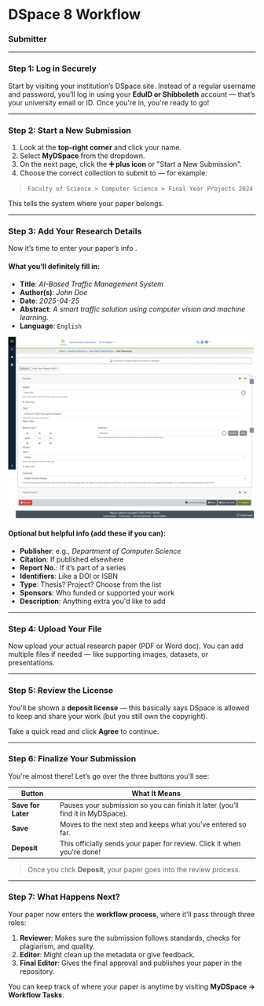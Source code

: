 #  **DSpace 8 Workflow**

### Submitter

---

###  Step 1: Log in Securely

Start by visiting your institution’s DSpace site. Instead of a regular username and password, you’ll log in using your **EduID or Shibboleth** account — that’s your university email or ID. Once you're in, you're ready to go!

---

###  Step 2: Start a New Submission

1. Look at the **top-right corner** and click your name.
2. Select **MyDSpace** from the dropdown.
3. On the next page, click the **➕ plus icon** or "Start a New Submission".
4. Choose the correct collection to submit to — for example:

>  `Faculty of Science > Computer Science > Final Year Projects 2024`

This tells the system where your paper belongs.

---

###  Step 3: Add Your Research Details

Now it’s time to enter your paper’s info .

#### What you’ll definitely fill in:

* **Title**: *AI-Based Traffic Management System*
* **Author(s)**: *John Doe*
* **Date**: *2025-04-25*
* **Abstract**: *A smart traffic solution using computer vision and machine learning.*
* **Language**: `English`

 <img src="https://raw.githubusercontent.com/LEARN-LK/DSpace/main/imgs/submit-dspace-add-research.png?raw=true" alt="image" style="max-width: 100%;width: 500px;">
  
#### Optional but helpful info (add these if you can):

* **Publisher**: e.g., *Department of Computer Science*
* **Citation**: If published elsewhere
* **Report No.**: If it’s part of a series
* **Identifiers**: Like a DOI or ISBN
* **Type**: Thesis? Project? Choose from the list
* **Sponsors**: Who funded or supported your work
* **Description**: Anything extra you'd like to add

---

###  Step 4: Upload Your File

Now upload your actual research paper (PDF or Word doc). You can add multiple files if needed — like supporting images, datasets, or presentations.

---

###  Step 5: Review the License

You'll be shown a **deposit license** — this basically says DSpace is allowed to keep and share your work (but you still own the copyright).

Take a quick read and click **Agree** to continue.

---

###  Step 6: Finalize Your Submission

You're almost there! Let’s go over the three buttons you'll see:

| **Button**         | **What It Means**                                                                           |
| ------------------ | ------------------------------------------------------------------------------------------- |
| **Save for Later** | Pauses your submission so you can finish it later (you’ll find it in MyDSpace).             |
| **Save**           | Moves to the next step and keeps what you’ve entered so far.                                |
| **Deposit**        |  This officially sends your paper for review. Click it when you're done! |

>  Once you click **Deposit**, your paper goes into the review process.

---

###  Step 7: What Happens Next?

Your paper now enters the **workflow process**, where it’ll pass through three roles:

1. **Reviewer**: Makes sure the submission follows standards, checks for plagiarism, and quality.
2. **Editor**: Might clean up the metadata or give feedback.
3. **Final Editor**: Gives the final approval and publishes your paper in the repository.

You can keep track of where your paper is anytime by visiting **MyDSpace → Workflow Tasks**.








